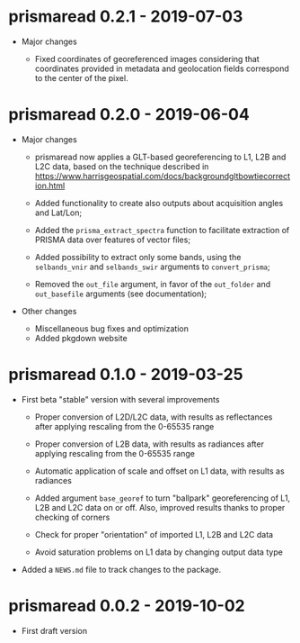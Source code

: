 # prismaread 0.2.1 - 2019-07-03

* Major changes

    - Fixed coordinates of georeferenced images considering that coordinates 
      provided in metadata and geolocation fields correspond to the center of the
      pixel. 
      
# prismaread 0.2.0 - 2019-06-04

* Major changes

    - prismaread now applies a GLT-based georeferencing to L1, L2B and L2C data, 
      based on the technique described in https://www.harrisgeospatial.com/docs/backgroundgltbowtiecorrection.html
      
    - Added functionality to create also outputs about acquisition angles and Lat/Lon;
    
    - Added the `prisma_extract_spectra` function to facilitate extraction of PRISMA
      data over features of vector files;
      
    - Added possibility to extract only some bands, using the `selbands_vnir` and 
      `selbands_swir` arguments to `convert_prisma`;
      
    - Removed the `out_file` argument, in favor of the `out_folder` and `out_basefile`
      arguments (see documentation); 
      
* Other changes

    - Miscellaneous bug fixes and optimization
    - Added pkgdown website

# prismaread 0.1.0 - 2019-03-25

* First beta "stable" version with several improvements

    - Proper conversion of L2D/L2C data, with results as reflectances after applying
      rescaling from the 0-65535 range
      
    - Proper conversion of L2B data, with results as radiances after applying
      rescaling from the 0-65535 range
      
    - Automatic application of scale and offset on L1 data, with results as radiances
    
    - Added argument `base_georef` to turn "ballpark" georeferencing of
      L1, L2B and L2C data on or off. Also, improved results thanks to proper       checking of corners
      
    - Check for proper "orientation" of imported L1, L2B and L2C data
    
    - Avoid saturation problems on L1 data by changing output data type

* Added a `NEWS.md` file to track changes to the package.

# prismaread 0.0.2 - 2019-10-02

*  First draft version


